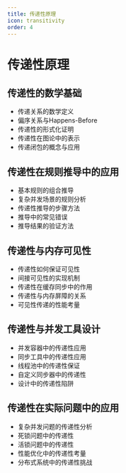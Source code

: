 ```yaml
---
title: 传递性原理
icon: transitivity
order: 4
---
```


# 传递性原理

## 传递性的数学基础

- 传递关系的数学定义
- 偏序关系与Happens-Before
- 传递性的形式化证明
- 传递性在图论中的表示
- 传递闭包的概念与应用

## 传递性在规则推导中的应用

- 基本规则的组合推导
- 复杂并发场景的规则分析
- 传递性推导的步骤方法
- 推导中的常见错误
- 推导结果的验证方法

## 传递性与内存可见性

- 传递性如何保证可见性
- 间接可见性的实现机制
- 传递性在缓存同步中的作用
- 传递性与内存屏障的关系
- 可见性传递的性能考量

## 传递性与并发工具设计

- 并发容器中的传递性应用
- 同步工具中的传递性应用
- 线程池中的传递性保证
- 自定义同步器中的传递性
- 设计中的传递性陷阱

## 传递性在实际问题中的应用

- 复杂并发问题的传递性分析
- 死锁问题中的传递性
- 活锁问题中的传递性
- 性能优化中的传递性考量
- 分布式系统中的传递性挑战
